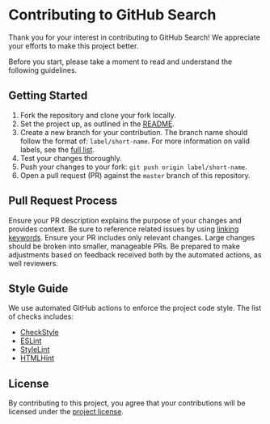 # Contributing to GitHub Search

Thank you for your interest in contributing to GitHub Search!
We appreciate your efforts to make this project better.

Before you start, please take a moment to read and understand the following guidelines.

## Getting Started

1. Fork the repository and clone your fork locally.
2. Set the project up, as outlined in the [README](README.md).
3. Create a new branch for your contribution.
   The branch name should follow the format of: `label/short-name`.
   For more information on valid labels, see the [full list](https://github.com/seart-group/ghs/labels).
4. Test your changes thoroughly.
5. Push your changes to your fork: `git push origin label/short-name`.
6. Open a pull request (PR) against the `master` branch of this repository.

## Pull Request Process

Ensure your PR description explains the purpose of your changes and provides context.
Be sure to reference related issues by using [linking keywords](https://docs.github.com/en/issues/tracking-your-work-with-issues/linking-a-pull-request-to-an-issue). 
Ensure your PR includes only relevant changes.
Large changes should be broken into smaller, manageable PRs.
Be prepared to make adjustments based on feedback received both by the automated actions, as well reviewers.

## Style Guide

We use automated GitHub actions to enforce the project code style.
The list of checks includes:

- [CheckStyle](.github/workflows/checkstyle.yml)
- [ESLint](.github/workflows/eslint.yml)
- [StyleLint](.github/workflows/stylelint.yml)
- [HTMLHint](.github/workflows/htmlhint.yml)

## License

By contributing to this project, you agree that your contributions will be licensed under the [project license](LICENSE).